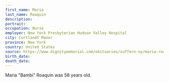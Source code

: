 ```yaml
---
first_name: Maria
last_name: Roaquin
description: 
portrait: 
occupation: Nurse
employer: New York Presbyterian Hudson Valley Hospital
city: Cortlandt Manor
province: New York
country: United States
source: https://www.dignitymemorial.com/obituaries/suffern-ny/maria-roaquin-9193089
birth_date: 
death_date: 
---
```


Maria "Bambi" Roaquin was 58 years old.